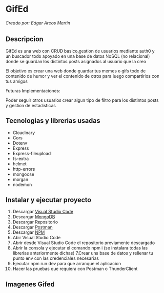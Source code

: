 # GifEd
###### Creado por: Edgar Arcos Martin

## Descripcion

GifEd es una web con CRUD basico,gestion de usuarios mediante auth0 y un buscador todo apoyado en una base de datos NoSQL (no relacional) donde se guardan los distintos posts asignados al usuario que la creo

El objetivo es crear una web donde guardar tus memes o gifs todo de contenido de humor y ver el contenido de otros para luego compartirlos con tus amigos

Futuras Implementaciones: 

Poder seguir otros usuarios crear algun tipo de filtro para los distintos posts y gestion de estadisticas 

## Tecnologias y librerias usadas

* Cloudinary
* Cors
* Dotenv
* Express
* Express-fileupload
* fs-extra
* helmet
* http-errors
* mongoose
* morgan
* nodemon

## Instalar y ejecutar proyecto

1. Descargar [Visual Studio Code](https://code.visualstudio.com)
2. Descargar [MongoDB](https://www.mongodb.com/products/compass)
2. Descargar Repositorio
3. Descargar [Postman](https://www.postman.com)
4. Descargar [NPM](https://www.npmjs.com)
4. Abir Visual Studio Code
5. Abrir desde Visual Studio Code el repositorio previamente descargado
6. Abrir la consola y ejecutar el comando npm i (se instalara todas las librerias anteriormente dichas)
7.Crear una base de datos y rellenar tu punto env con las credenciales necesarias
7. Ejecutar npm run dev para que arranque el aplicacion
8. Hacer las pruebas que requiera con Postman o ThunderClient


## Imagenes Gifed



